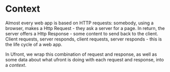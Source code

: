 # Context

Almost every web app is based on HTTP requests: somebody, using a browser, makes a Http Request - they ask a server for a page.  In return, the server offers a Http Response - some content to send back to the client.  Client requests, server responds, client requests, server responds - this is the life cycle of a web app.  

In Ufront, we wrap this combination of request and response, as well as some data about what ufront is doing with each request and response, into a *context*.  